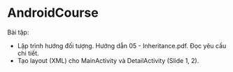 # AndroidCourse
Bài tập:
- Lập trình hướng đối tượng. Hướng dẫn 05 - Inheritance.pdf. Đọc yêu cầu chi tiết.
- Tạo layout (XML) cho MainActivity và DetailActivity (Slide 1, 2).
